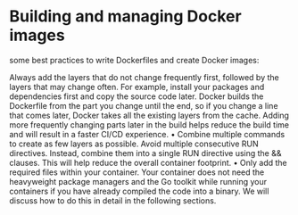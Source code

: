 # Building and managing Docker images

some best practices to write Dockerfiles and create Docker images:

Always add the layers that do not change frequently first, followed by the layers that may change
often. For example, install your packages and dependencies first and copy the source code later.
Docker builds the Dockerfile from the part you change until the end, so if you change a line that
comes later, Docker takes all the existing layers from the cache. Adding more frequently changing
parts later in the build helps reduce the build time and will result in a faster CI/CD experience.
• Combine multiple commands to create as few layers as possible. Avoid multiple consecutive
RUN directives. Instead, combine them into a single RUN directive using the && clauses. This
will help reduce the overall container footprint.
• Only add the required files within your container. Your container does not need the heavyweight
package managers and the Go toolkit while running your containers if you have already compiled
the code into a binary. We will discuss how to do this in detail in the following sections.
